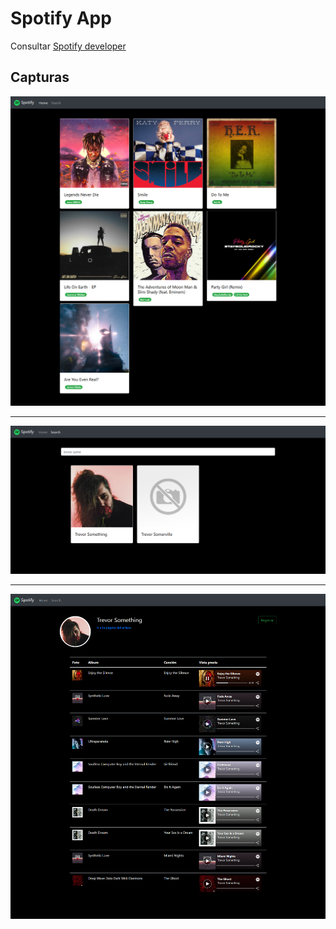 # Spotify App

Consultar [Spotify developer](https://developer.spotify.com/)

## Capturas
<p align="center">
    <img src="img/img01.png">
</p>

<hr>

<p align="center">
    <img src="img/img02.png">
</p>

<hr>

<p align="center">
    <img src="img/img03.png">
</p>
